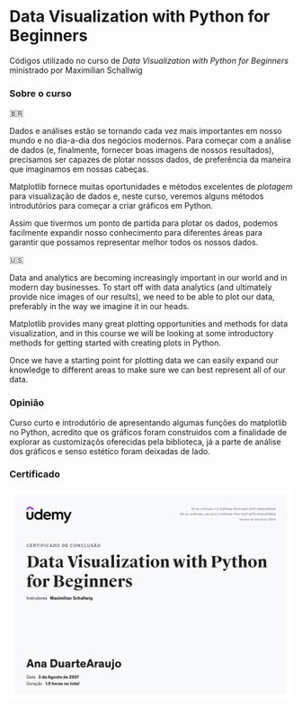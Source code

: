 # Data Visualization with Python for Beginners

Códigos utilizado no curso de *Data Visualization with Python for Beginners* ministrado por Maximilian Schallwig



### Sobre o curso

🇧🇷

Dados e análises estão se tornando cada vez mais importantes em nosso mundo e no dia-a-dia dos negócios modernos. Para começar com a análise de dados (e, finalmente, fornecer boas imagens de nossos resultados), precisamos ser capazes de plotar nossos dados, de preferência da maneira que imaginamos em nossas cabeças.

Matplotlib fornece muitas oportunidades e métodos excelentes de *plotagem* para visualização de dados e, neste curso, veremos alguns métodos introdutórios para começar a criar gráficos em Python.

Assim que tivermos um ponto de partida para plotar os dados, podemos facilmente expandir nosso conhecimento para diferentes áreas para garantir que possamos representar melhor todos os nossos dados.



🇺🇸

Data and analytics are becoming increasingly important in our world and in modern day businesses. To start off with data analytics (and ultimately provide nice images of our results), we need to be able to plot our data, preferably in the way we imagine it in our heads.

Matplotlib provides many great plotting opportunities and methods for data visualization, and in this course we will be looking at some introductory methods for getting started with creating plots in Python.

Once we have a starting point for plotting data we can easily expand our knowledge to different areas to make sure we can best represent all of our data.

### Opinião

Curso curto e introdutório de apresentando algumas funções do matplotlib no Python, acredito que os gráficos foram construidos com a finalidade de explorar as customizaçõs oferecidas pela biblioteca, já a parte de análise dos gráficos e senso estético foram deixadas de lado.

### Certificado

<img src="UC-5c842eab-43c4-4ad3-a979-e6dfac929bb8_certificado.jpg" alt="certificado" width="800"/>


